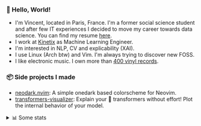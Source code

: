 ### 👋 Hello, World!

- I'm Vincent, located in Paris, France. I'm a former social science student and after few IT experiences I decided to move my career towards data science. You can find my resume [here](https://github.com/VDuchauffour/resume/blob/main/resume.pdf).
- I work at <a href="https://www.kinetix.tech/">Kinetix<a/> as Machine Learning Engineer.
- I'm interested in NLP, CV and explicability (XAI).
- I use Linux (Arch btw) and Vim. I'm always trying to discover new FOSS.
- I like electronic music. I own more than <a href="https://www.discogs.com/user/Voigt_Kampff/collection">400 vinyl records<a/>.

### 📦 Side projects I made
  
- [neodark.nvim](https://github.com/VDuchauffour/neodark.nvim): A simple onedark based colorscheme for Neovim.
- [transformers-visualizer](https://github.com/VDuchauffour/transformers-visualizer): Explain your 🤗 transformers without effort! Plot the internal behavior of your model. 

<details><summary>📊 Some stats</summary>  
  
<p align="center">
  <img alt="VDuchauffour's github stats" src="https://github-readme-stats.vercel.app/api?username=VDuchauffour&count_private=true&include_all_commits=true&show_icons=true&theme=react"/>
  <br />
  <img alt="VDuchauffour's streak stats" src="https://streak-stats.demolab.com?user=VDuchauffour&theme=react"/>
  <br />
  <img alt="VDuchauffour's language stats" src="https://github-readme-stats.vercel.app/api/top-langs/?username=VDuchauffour&count_private=true&include_all_commits=true&show_icons=true&layout=compact&theme=react"/>
  <!--   <br />
  <img alt="VDuchauffour's Wakatime stats" src="https://github-readme-stats.vercel.app/api/wakatime?username=VDuchauffour&theme=react"/> -->
</p>

#### 🧭 Wakatime stats
<!--START_SECTION:waka-->
![Code Time](http://img.shields.io/badge/Code%20Time-547%20hrs%2026%20mins-blue)

![Lines of code](https://img.shields.io/badge/From%20Hello%20World%20I%27ve%20Written-184.4%20thousand%20lines%20of%20code-blue)

**🐱 My GitHub Data** 

> 📦 18.1 kB Used in GitHub's Storage 
 > 
> 🏆 1,098 Contributions in the Year 2023
 > 
> 🚫 Not Opted to Hire
 > 
> 📜 6 Public Repositories 
 > 
> 🔑 2 Private Repositories 
 > 
**I'm an Early 🐤** 

```text
🌞 Morning                167 commits         █░░░░░░░░░░░░░░░░░░░░░░░░   05.96 % 
🌆 Daytime                1709 commits        ███████████████░░░░░░░░░░   60.97 % 
🌃 Evening                792 commits         ███████░░░░░░░░░░░░░░░░░░   28.26 % 
🌙 Night                  135 commits         █░░░░░░░░░░░░░░░░░░░░░░░░   04.82 % 
```
📅 **I'm Most Productive on Monday** 

```text
Monday                   736 commits         ███████░░░░░░░░░░░░░░░░░░   26.26 % 
Tuesday                  325 commits         ███░░░░░░░░░░░░░░░░░░░░░░   11.59 % 
Wednesday                449 commits         ████░░░░░░░░░░░░░░░░░░░░░   16.02 % 
Thursday                 593 commits         █████░░░░░░░░░░░░░░░░░░░░   21.16 % 
Friday                   548 commits         █████░░░░░░░░░░░░░░░░░░░░   19.55 % 
Saturday                 48 commits          ░░░░░░░░░░░░░░░░░░░░░░░░░   01.71 % 
Sunday                   104 commits         █░░░░░░░░░░░░░░░░░░░░░░░░   03.71 % 
```


📊 **This Week I Spent My Time On** 

```text
💬 Programming Languages: 
Python                   11 hrs 48 mins      █████████░░░░░░░░░░░░░░░░   36.19 % 
YAML                     10 hrs 30 mins      ████████░░░░░░░░░░░░░░░░░   32.19 % 
Markdown                 2 hrs 2 mins        ██░░░░░░░░░░░░░░░░░░░░░░░   06.25 % 
TOML                     1 hr 58 mins        ██░░░░░░░░░░░░░░░░░░░░░░░   06.03 % 
Other                    1 hr 57 mins        ██░░░░░░░░░░░░░░░░░░░░░░░   06.01 % 
```


 Last Updated on 26/03/2023 00:41:39 UTC
<!--END_SECTION:waka-->
</details>
